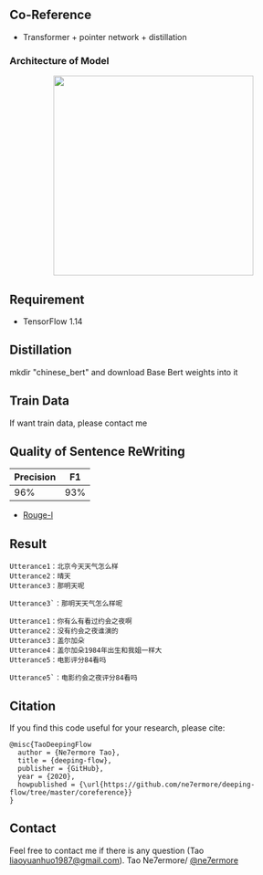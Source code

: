 ## Co-Reference

* Transformer + pointer network + distillation

### Architecture of Model

<p align="center">
<img src="data/co-model.png" width="350">
</p>

## Requirement

* TensorFlow 1.14

## Distillation

mkdir "chinese_bert" and download Base Bert weights into it

## Train Data

If want train data, please contact me

## Quality of Sentence ReWriting

|Precision|F1|
|--|--|
|96%|93%|

* [Rouge-l](https://github.com/ne7ermore/deeping-flow/blob/master/coreference/common.py#L153)

## Result

```
Utterance1：北京今天天气怎么样
Utterance2：晴天
Utterance3：那明天呢

Utterance3`：那明天天气怎么样呢
```


```
Utterance1：你有么有看过约会之夜啊
Utterance2：没有约会之夜谁演的
Utterance3：盖尔加朵
Utterance4：盖尔加朵1984年出生和我姐一样大
Utterance5：电影评分84看吗

Utterance5`：电影约会之夜评分84看吗
```

## Citation
If you find this code useful for your research, please cite:
```
@misc{TaoDeepingFlow
  author = {Ne7ermore Tao},
  title = {deeping-flow},
  publisher = {GitHub},
  year = {2020},
  howpublished = {\url{https://github.com/ne7ermore/deeping-flow/tree/master/coreference}}
}
```

## Contact
Feel free to contact me if there is any question (Tao liaoyuanhuo1987@gmail.com).
Tao Ne7ermore/ [@ne7ermore](https://github.com/ne7ermore)